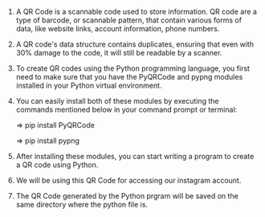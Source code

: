 1. A QR Code is a scannable code used to store information. QR code are a type of barcode, or scannable pattern, that contain various forms of data, like website links, account information, phone numbers.

 2. A QR code's data structure contains duplicates, ensuring that even with 30% damage to the code, it will still be readable by a scanner.

3. To create QR codes using the Python programming language, you first need to make sure that you have the PyQRCode and pypng modules installed in your Python virtual environment. 

4. You can easily install both of these modules by executing the commands mentioned below in your command prompt or terminal:

     => pip install PyQRCode

     => pip install pypng

5. After installing these modules, you can start writing a program to create a QR code using Python.

6. We will be using this QR Code for accessing our instagram account.

7. The QR Code generated by the Python prgram will be saved on the same directory where the python file is.
